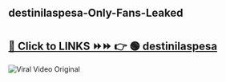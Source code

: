 
 ## destinilaspesa-Only-Fans-Leaked

# <h2><a href="https://clipsfans.com/destinilaspesa&ref=git">🔗 Click to LINKS ⏩⏩ 👉 🟢 destinilaspesa </a></h2>

<a href="https://clipsfans.com/destinilaspesa&ref=git" rel="nofollow" data-target="animated-image.originalLink"><img src="https://i.ibb.co.com/xMMVF88/686577567.gif" alt="Viral Video Original" style="max-width: 100%; display: inline-block;" data-target="animated-image.originalImage"></a>
